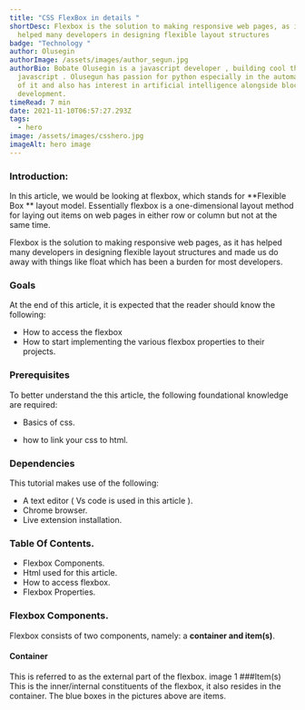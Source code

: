 ```yaml
---
title: "CSS FlexBox in details "
shortDesc: Flexbox is the solution to making responsive web pages, as it has
  helped many developers in designing flexible layout structures
badge: "Technology "
author: Olusegin
authorImage: /assets/images/author_segun.jpg
authorBio: Bobate Olusegin is a javascript developer , building cool things with
  javascript . Olusegun has passion for python especially in the automation part
  of it and also has interest in artificial intelligence alongside blockchain
  development.
timeRead: 7 min
date: 2021-11-10T06:57:27.293Z
tags:
  - hero
image: /assets/images/csshero.jpg
imageAlt: hero image
---
```

### Introduction:
In this article, we would be looking at flexbox, which stands for **Flexible Box ** layout model.
Essentially flexbox is a one-dimensional layout method for laying out items on web pages in either row or column but not at the same time.

Flexbox is the solution to making responsive web pages, as it has helped many developers in designing flexible layout structures and made us do away with things like float which has been a burden for most developers.

### Goals
 At the end of this article, it is expected that the reader should know the following:
-  How to access the flexbox
- How  to start implementing the various flexbox properties to their projects.

### Prerequisites 
To better understand the this article, the following foundational knowledge are required: 
-  Basics of css.

-  how to link your css to html.
### Dependencies
This tutorial makes use of the following: 

- A text editor ( Vs code is used in this article ). 
- Chrome browser.
- Live extension installation.

### Table Of Contents.
- Flexbox Components.
- Html used for this article.
-  How to access flexbox. 
- Flexbox Properties.
### Flexbox Components.
Flexbox consists of two components, namely: a **container and item(s)**.

#### Container
This is referred to as the external part of the flexbox.
image 1
###Item(s)
 This is the inner/internal constituents of the flexbox, it also resides in the container. The blue boxes in the pictures above are items.
